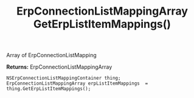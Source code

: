 ﻿---
uid: crmscript_ref_NSErpConnectionListMappingContainer_GetErpListItemMappings
title: ErpConnectionListMappingArray GetErpListItemMappings()
intellisense: NSErpConnectionListMappingContainer.GetErpListItemMappings
keywords: NSErpConnectionListMappingContainer, GetErpListItemMappings
so.topic: reference
---

Array of ErpConnectionListMapping

**Returns:** ErpConnectionListMappingArray


```crmscript
NSErpConnectionListMappingContainer thing;
ErpConnectionListMappingArray erpListItemMappings  = thing.GetErpListItemMappings();
```


